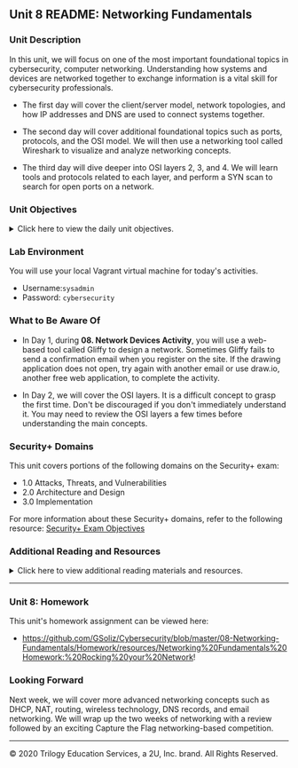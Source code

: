 ## Unit 8 README: Networking Fundamentals

### Unit Description

In this unit, we will focus on one of the most important foundational topics in cybersecurity, computer networking. Understanding how systems and devices are networked together to exchange information is a vital skill for cybersecurity professionals.

  - The first day will cover the client/server model, network topologies, and how IP addresses and DNS are used to connect systems together.

  - The second day will cover additional foundational topics such as ports, protocols, and the OSI model.  We will then use a networking tool called Wireshark to visualize and analyze networking concepts.
  
  - The third day will dive deeper into OSI layers 2, 3, and 4. We will learn tools and protocols related to each layer, and perform a SYN scan to search for open ports on a network.


### Unit Objectives 

<details>
    <summary>Click here to view the daily unit objectives.</summary>

  <br>

- **Day 1:** Introduction to Networking

  - Identify clients, servers, requests, and responses in network communications.

  - Identify network topologies and compare their advantages and disadvantages.

  - Design a conceptual network made of various network and network security devices.

  - Convert binary numeric representations to readable IP addresses and determine which servers the IP addresses belong to.

  - Modify DNS host files to redirect the access of a website.

- **Day 2:** Ports, Protocols, and the OSI Model

  - Interpret data in network packets by analyzing their headers, payloads, and trailers.

  - Explain the role of ports in specifying a network packet's destination.

  - Associate common protocols with their assigned ports.

  - Explain how encapsulation and decapsulation allow different protocols to interact with one another.

  - Use the layers of the OSI model to identify sources of problems on a network.

  - Capture and analyze live network traffic using Wireshark.

- **Day 3:** Following Data Through Layers 2, 3, and 4
- Define enumeration as a set of methods used by security professionals and hackers to determine network vulnerabilities.
  
- Use Wireshark to visualize and analyze ARP activity, including ARP spoofing.
  
- Use `ping` and `fping`  to determine if hosts are up and accepting connections.
  
- Use `traceroute` to troubleshoot networking communication issues between two devices.
  
- Define and distinguish TCP and UDP.
  
- Analyze TCP traffic in Wireshark.
  
- Analyze SYN scans to determine the availability of ports on a network.

</details>


### Lab Environment

You will use your local Vagrant virtual machine for today's activities. 

  - Username:`sysadmin`
  - Password: `cybersecurity`

### What to Be Aware Of

- In Day 1, during **08. Network Devices Activity**, you will use a web-based tool called Gliffy to design a network. Sometimes Gliffy fails to send a confirmation email when you register on the site. If the drawing application does not open, try again with another email or use draw.io, another free web application, to complete the activity.

- In Day 2, we will cover the OSI layers. It is a difficult concept to grasp the first time. Don't be discouraged if you don't immediately understand it. You may need to review the OSI layers a few times before understanding the main concepts.

### Security+ Domains 

This unit covers portions of the following domains on the Security+ exam:

- 1.0 Attacks, Threats, and Vulnerabilities 
- 2.0 Architecture and Design 
- 3.0 Implementation

For more information about these Security+ domains, refer to the following resource: [Security+ Exam Objectives](https://comptiacdn.azureedge.net/webcontent/docs/default-source/exam-objectives/comptia-security-sy0-601-exam-objectives-(2-0).pdf?sfvrsn=8c5889ff_2)


### Additional Reading and Resources

<details> 
<summary> Click here to view additional reading materials and resources. </summary>
</br>

These resources are provided as optional, recommended resources to supplement the concepts covered in this unit.


- **Day 1 Resources**
- [GeeksForGeeks.org: Basics of Computer Networking](https://www.geeksforgeeks.org/basics-computer-networking/)
  - [howdns.works: How DNS Works](https://howdns.works/)


- **Day 2 Resources**

  - [GeeksForGeeks.org: Layers of the OSI Model](https://www.geeksforgeeks.org/layers-osi-model/)
  - [cybrary.it: A Trick to Remember the OSI Model 7 Layers](https://www.cybrary.it/0p3n/osi-model-7-layers-basic-understanding/)
  - [YouTube: Wireshark Tutorial for Beginners](https://www.youtube.com/watch?v=TkCSr30UojM&feature=youtu.be)

- **Day 3 Resources**
- [Wikipedia: ARP Spoofing](https://en.wikipedia.org/wiki/ARP_spoofing)

</details>

---

### Unit 8: Homework

This unit's homework assignment can be viewed here: 

- https://github.com/GSoliz/Cybersecurity/blob/master/08-Networking-Fundamentals/Homework/resources/Networking%20Fundamentals%20Homework:%20Rocking%20your%20Network!

### Looking Forward 

Next week, we will cover more advanced networking concepts such as DHCP, NAT, routing, wireless technology, DNS records, and email networking. We will wrap up the two weeks of networking with a review followed by an exciting Capture the Flag networking-based competition.

---


© 2020 Trilogy Education Services, a 2U, Inc. brand. All Rights Reserved.    
